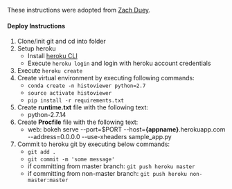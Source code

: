 These instructions were adopted from [Zach Duey](https://zduey.github.io/snippets/app-deployment-with-heroku/).

#### Deploy Instructions

1. Clone/init git and cd into folder
2. Setup heroku
    - Install [heroku CLI](https://devcenter.heroku.com/articles/getting-started-with-python#set-up)
    - Execute ```heroku login``` and login with heroku account credentials
3. Execute ```heroku create```
4. Create virtual environment by executing following commands:
    - ```conda create -n histoviewer python=2.7```
    - ```source activate histoviewer```
    - ```pip install -r requirements.txt```
5. Create **runtime.txt** file with the following text:
    - python-2.7.14
6. Create **Procfile** file with the following text:
    - web: bokeh serve --port=$PORT --host=**{appname}**.herokuapp.com --address=0.0.0.0 --use-xheaders sample_app.py
7. Commit to heroku git by executing below commands:
    - ```git add .```
    - ```git commit -m 'some message'```
    - if committing from master branch: ```git push heroku master```
    - if committing from non-master branch: ```git push heroku non-master:master```
